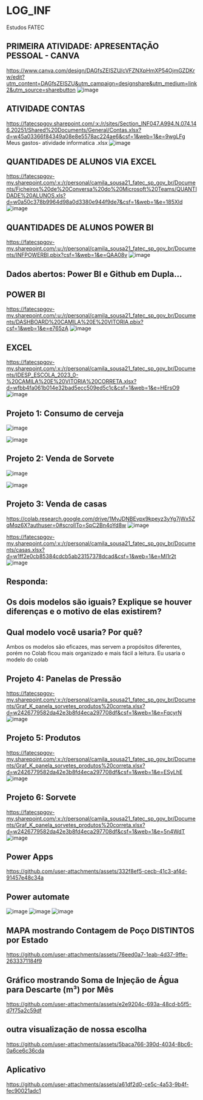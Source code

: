 # LOG_INF
Estudos FATEC

## PRIMEIRA ATIVIDADE: APRESENTAÇÃO PESSOAL - CANVA
https://www.canva.com/design/DAGfsZElSZU/cVFZNXpHmXP54OjmGZDKrw/edit?utm_content=DAGfsZElSZU&utm_campaign=designshare&utm_medium=link2&utm_source=sharebutton
![image](https://github.com/user-attachments/assets/4a6371e7-57ee-4c12-9979-b50b4219020a)

## ATIVIDADE CONTAS 
https://fatecspgov.sharepoint.com/:x:/r/sites/Section_INF047.A994.N.074.146.20251/Shared%20Documents/General/Contas.xlsx?d=w45a03366f84349a08e8e5578ac224ae6&csf=1&web=1&e=9wgLFg
Meus gastos- atividade informatica .xlsx
![image](https://github.com/user-attachments/assets/e29c8fc5-22da-4cb7-9b35-5186404cdf08)


## QUANTIDADES DE ALUNOS VIA EXCEL 
https://fatecspgov-my.sharepoint.com/:x:/r/personal/camila_sousa21_fatec_sp_gov_br/Documents/Ficheiros%20de%20Conversa%20do%20Microsoft%20Teams/QUANTIDADE%20ALUNOS.xls?d=w0a50c378b9964d98a0d3380e944f9de7&csf=1&web=1&e=185Xld
![image](https://github.com/user-attachments/assets/b57425aa-0ed7-461f-a48e-1b34f1ca2103)

## QUANTIDADES DE ALUNOS POWER BI
https://fatecspgov-my.sharepoint.com/:u:/r/personal/camila_sousa21_fatec_sp_gov_br/Documents/INFPOWERBI.pbix?csf=1&web=1&e=QAA08v
![image](https://github.com/user-attachments/assets/b47c89f1-1b57-401b-b78c-9ee0cd2bd798)

## Dados abertos: Power BI e Github em Dupla... 
## POWER BI
https://fatecspgov-my.sharepoint.com/:u:/r/personal/camila_sousa21_fatec_sp_gov_br/Documents/DASHBOARD%20CAMILA%20E%20VITORIA.pbix?csf=1&web=1&e=e765zA
![image](https://github.com/user-attachments/assets/1a7f6ca0-ffa6-40f1-b3ef-b9ed13f6f91c)


## EXCEL
https://fatecspgov-my.sharepoint.com/:x:/r/personal/camila_sousa21_fatec_sp_gov_br/Documents/IDESP_ESCOLA_2023_0-%20CAMILA%20E%20VITORIA%20CORRETA.xlsx?d=wfbb4fa061b014e32bad5ecc509ed5c1c&csf=1&web=1&e=HErsO9
![image](https://github.com/user-attachments/assets/722acb4e-6e58-4ad9-a038-02f36bae5e82)


## Projeto 1: Consumo de cerveja
![image](https://github.com/user-attachments/assets/2c07866b-45e9-4dcd-a5dc-1d68211307ba)

![image](https://github.com/user-attachments/assets/b2620f55-be68-4d2f-a3fb-65ce7b251c19)

## Projeto 2: Venda de Sorvete

![image](https://github.com/user-attachments/assets/9b5fb53c-0741-410d-8138-b7918c762449)

![image](https://github.com/user-attachments/assets/c103693b-c100-4321-8eae-2041ed481486)

## Projeto 3: Venda de casas

https://colab.research.google.com/drive/1MvJDNBEvpx9kpeyz3yYg7jWx5ZqMqz6X?authuser=0#scrollTo=SpC2Bn4oYd8w
![image](https://github.com/user-attachments/assets/73635bc0-dd1b-46eb-b9fc-cd72cb63152f)

https://fatecspgov-my.sharepoint.com/:x:/r/personal/camila_sousa21_fatec_sp_gov_br/Documents/casas.xlsx?d=w1ff2e0cb85384cdcb5ab23157378dcad&csf=1&web=1&e=MI1r2t 
![image](https://github.com/user-attachments/assets/283208b1-aa6b-451a-a7f5-a6c70c192339)


## Responda:
## Os dois modelos são iguais? Explique se houver diferenças e o motivo de elas existirem?
## Qual modelo você usaria? Por quê?

Ambos os modelos são eficazes, mas servem a propósitos diferentes, porém no Colab ficou mais organizado e mais fácil a leitura.
Eu usaria o modelo do colab

## Projeto 4: Panelas de Pressão

https://fatecspgov-my.sharepoint.com/:x:/r/personal/camila_sousa21_fatec_sp_gov_br/Documents/Graf_K_panela_sorvetes_produtos%20correta.xlsx?d=w2426779582da42e3b8fd4eca297708df&csf=1&web=1&e=FqcyrN
![image](https://github.com/user-attachments/assets/531f5ec5-5c25-465c-ad4a-8b23dd88785e)

## Projeto 5: Produtos
https://fatecspgov-my.sharepoint.com/:x:/r/personal/camila_sousa21_fatec_sp_gov_br/Documents/Graf_K_panela_sorvetes_produtos%20correta.xlsx?d=w2426779582da42e3b8fd4eca297708df&csf=1&web=1&e=ESyLhE
![image](https://github.com/user-attachments/assets/668e7484-3b2d-4940-91d3-85a5115ba68d)

## Projeto 6: Sorvete

https://fatecspgov-my.sharepoint.com/:x:/r/personal/camila_sousa21_fatec_sp_gov_br/Documents/Graf_K_panela_sorvetes_produtos%20correta.xlsx?d=w2426779582da42e3b8fd4eca297708df&csf=1&web=1&e=5n4WdT
![image](https://github.com/user-attachments/assets/1d60dc80-aa31-47a3-974d-2bc4832d67a0)


## Power Apps 


https://github.com/user-attachments/assets/332f8ef5-cecb-41c3-af4d-91457e48c34a



## Power automate
![image](https://github.com/user-attachments/assets/4f8f4cf9-dfc7-4f0f-a25a-c78f29b6b400)
![image](https://github.com/user-attachments/assets/8a2b7d85-902e-4c6e-8179-79353296c58a)
![image](https://github.com/user-attachments/assets/8d13c4a4-d1d5-4fa3-9d52-30fc1e634f81)

##  MAPA mostrando Contagem  de Poço DISTINTOS  por Estado
 


https://github.com/user-attachments/assets/76eed0a7-1eab-4d37-9ffe-2633371184f9


## Gráfico mostrando Soma de Injeção de Água para Descarte (m³) por Mês



https://github.com/user-attachments/assets/e2e9204c-693a-48cd-b5f5-d7f75a2c59df




## outra visualização de nossa escolha 



https://github.com/user-attachments/assets/5baca766-390d-4034-8bc6-0a6ce6c36cda




## Aplicativo


https://github.com/user-attachments/assets/a61df2d0-ce5c-4a53-9b4f-fec90021adc1


